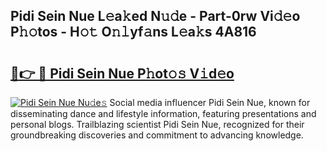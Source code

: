 ## Pidi Sein Nue L𝚎a𝚔ed N𝚞𝚍e - Part-0rw Vi𝚍𝚎o P𝚑𝚘tos - H𝚘𝚝 O𝚗𝚕yf𝚊ns L𝚎a𝚔s 4A816

# <h2><a href="http://kf13ct.oniu.top/?m=Pidi+Sein+Nue">🔗👉 🔴 Pidi Sein Nue P𝚑ot𝚘𝚜 V𝚒d𝚎o</a></h2>

[![Pidi Sein Nue Nu𝚍e𝚜](https://i.imgur.com/0qMVB7G.gif)](http://kf13ct.oniu.top/?m=Pidi+Sein+Nue)
Social media influencer Pidi Sein Nue, known for disseminating dance and lifestyle information, featuring presentations and personal blogs. Trailblazing scientist Pidi Sein Nue, recognized for their groundbreaking discoveries and commitment to advancing knowledge.  
